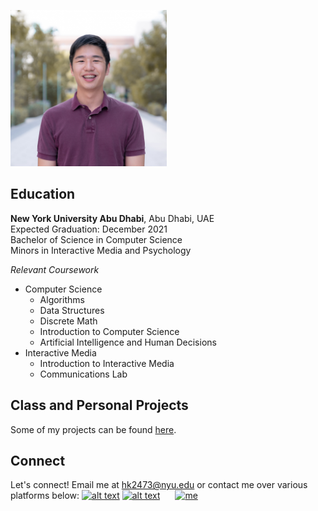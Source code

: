 <p><img src="photo.jpg" alt="me" width="250" height="250"></p>

## Education
**New York University Abu Dhabi**, Abu Dhabi, UAE <br />
Expected Graduation: December 2021 <br />
Bachelor of Science in Computer Science <br />
Minors in Interactive Media and Psychology <br />

*Relevant Coursework* <br />
- Computer Science <br />
  - Algorithms <br />
  - Data Structures <br />
  - Discrete Math <br />
  - Introduction to Computer Science <br />
  - Artificial Intelligence and Human Decisions <br />
- Interactive Media <br />
  - Introduction to Interactive Media <br />
  - Communications Lab <br />

## Class and Personal Projects
Some of my projects can be found [here](https://gist.github.com/briankim113/6966eb37eac6d5bfd94648a9bf1ea965).

## Connect
Let's connect! Email me at hk2473@nyu.edu or contact me over various platforms below: 
[![alt text][1.1]][1]
[![alt text][2.1]][2]
<a href="https://www.linkedin.com/in/brian-kim-44a664198/">
  <img style="padding-bottom: 20px; padding-left: 20px" src="https://image.flaticon.com/icons/png/512/49/49656.png" alt="me" width="20" height="20">
</a>


[1.1]: http://i.imgur.com/P3YfQoD.png
[2.1]: http://i.imgur.com/0o48UoR.png
[3.1]: https://image.flaticon.com/icons/png/512/49/49656.png

[1]: http://www.facebook.com/briankim113
[2]: http://www.github.com/briankim113
[3]: https://www.linkedin.com/in/brian-kim-44a664198/
